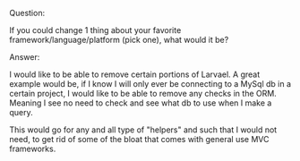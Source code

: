 Question:

If you could change 1 thing about your favorite framework/language/platform (pick one), what would it be?

Answer:

I would like to be able to remove certain portions of Larvael. A great example would be, if I know I will only ever be connecting to a MySql db in a certain project, I would like to be able to remove any checks in the ORM. Meaning I see no need to check and see what db to use when I make a query.

This would go for any and all type of "helpers" and such that I would not need, to get rid of some of the bloat that comes with general use MVC frameworks.